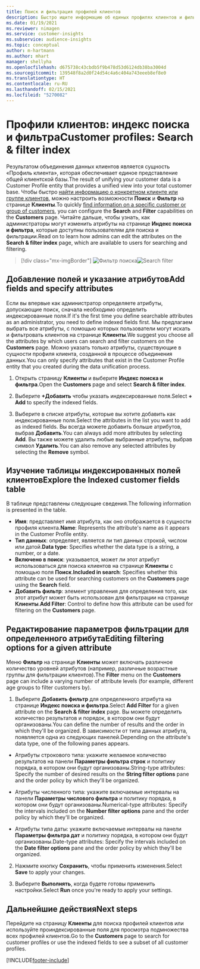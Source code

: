 ```yaml
---
title: Поиск и фильтрация профилей клиентов
description: Быстро ищите информацию об единых профилях клиентов и фильтруйте для указанных атрибутов.
ms.date: 01/19/2021
ms.reviewer: nimagen
ms.service: customer-insights
ms.subservice: audience-insights
ms.topic: conceptual
author: m-hartmann
ms.author: mhart
manager: shellyha
ms.openlocfilehash: d675738c43cbdb5f9b478d53d6124db38ba3004d
ms.sourcegitcommit: 139548f8a2d0f24d54c4a6c404a743eeeb8ef8e0
ms.translationtype: HT
ms.contentlocale: ru-RU
ms.lasthandoff: 02/15/2021
ms.locfileid: "5270082"
---
```

# <a name="customer-profiles-search--filter-index"></a><span data-ttu-id="a61c5-103">Профили клиентов: индекс поиска и фильтра</span><span class="sxs-lookup"><span data-stu-id="a61c5-103">Customer profiles: Search & filter index</span></span>

<span data-ttu-id="a61c5-104">Результатом объединения данных клиентов является сущность «Профиль клиента», которая обеспечивает единое представление общей клиентской базы.</span><span class="sxs-lookup"><span data-stu-id="a61c5-104">The result of unifying your customer data is a Customer Profile entity that provides a unified view into your total customer base.</span></span> <span data-ttu-id="a61c5-105">Чтобы быстро [найти информацию о конкретном клиенте или группе клиентов](customer-profiles.md), можно настроить возможности **Поиск** и **Фильтр** на странице **Клиенты**.</span><span class="sxs-lookup"><span data-stu-id="a61c5-105">To quickly [find information on a specific customer or group of customers](customer-profiles.md), you can configure the **Search** and **Filter** capabilities on the **Customers** page.</span></span> <span data-ttu-id="a61c5-106">Читайте дальше, чтобы узнать, как администраторы могут изменить атрибуты на странице **Индекс поиска и фильтра**, которые доступны пользователям для поиска и фильтрации.</span><span class="sxs-lookup"><span data-stu-id="a61c5-106">Read on to learn how admins can edit the attributes on the **Search & filter index** page, which are available to users for searching and filtering.</span></span>

> [!div class="mx-imgBorder"]
> <span data-ttu-id="a61c5-107">![Фильтр поиска](media/search-filter.png "Фильтр поиска")</span><span class="sxs-lookup"><span data-stu-id="a61c5-107">![Search filter](media/search-filter.png "Search filter")</span></span>

## <a name="add-fields-and-specify-attributes"></a><span data-ttu-id="a61c5-108">Добавление полей и указание атрибутов</span><span class="sxs-lookup"><span data-stu-id="a61c5-108">Add fields and specify attributes</span></span>

<span data-ttu-id="a61c5-109">Если вы впервые как администратор определяете атрибуты, допускающие поиск, сначала необходимо определить индексированные поля.</span><span class="sxs-lookup"><span data-stu-id="a61c5-109">If it's the first time you define searchable attributes as an administrator, you need to define indexed fields first.</span></span> <span data-ttu-id="a61c5-110">Мы предлагаем выбрать все атрибуты, с помощью которых пользователи могут искать и фильтровать клиентов на странице **Клиенты**.</span><span class="sxs-lookup"><span data-stu-id="a61c5-110">We suggest you choose all the attributes by which users can search and filter customers on the **Customers** page.</span></span> <span data-ttu-id="a61c5-111">Можно указать только атрибуты, существующие в сущности профиля клиента, созданной в процессе объединения данных.</span><span class="sxs-lookup"><span data-stu-id="a61c5-111">You can only specify attributes that exist in the Customer Profile entity that you created during the data unification process.</span></span>

1. <span data-ttu-id="a61c5-112">Открыть страницу **Клиенты** и выберите **Индекс поиска и фильтра**.</span><span class="sxs-lookup"><span data-stu-id="a61c5-112">Open the **Customers** page and select **Search & filter index**.</span></span>

2. <span data-ttu-id="a61c5-113">Выберите **+Добавить** чтобы указать индексированные поля.</span><span class="sxs-lookup"><span data-stu-id="a61c5-113">Select **+ Add** to specify the indexed fields.</span></span>

3. <span data-ttu-id="a61c5-114">Выберите в списке атрибуты, которые вы хотите добавить как индексированные поля.</span><span class="sxs-lookup"><span data-stu-id="a61c5-114">Select the attributes in the list you want to add as indexed fields.</span></span> <span data-ttu-id="a61c5-115">Вы всегда можете добавить больше атрибутов, выбрав **Добавить**.</span><span class="sxs-lookup"><span data-stu-id="a61c5-115">You can always add more attributes by selecting **Add**.</span></span> <span data-ttu-id="a61c5-116">Вы также можете удалить любые выбранные атрибуты, выбрав символ **Удалить**.</span><span class="sxs-lookup"><span data-stu-id="a61c5-116">You can also remove any selected attributes by selecting the **Remove** symbol.</span></span>

## <a name="explore-the-indexed-customer-fields-table"></a><span data-ttu-id="a61c5-117">Изучение таблицы индексированных полей клиентов</span><span class="sxs-lookup"><span data-stu-id="a61c5-117">Explore the Indexed customer fields table</span></span>

<span data-ttu-id="a61c5-118">В таблице представлены следующие сведения.</span><span class="sxs-lookup"><span data-stu-id="a61c5-118">The following information is presented in the table.</span></span>

- <span data-ttu-id="a61c5-119">**Имя**: представляет имя атрибута, как оно отображается в сущности профиля клиента.</span><span class="sxs-lookup"><span data-stu-id="a61c5-119">**Name**: Represents the attribute's name as it appears in the Customer Profile entity.</span></span>
- <span data-ttu-id="a61c5-120">**Тип данных**: определяет, является ли тип данных строкой, числом или датой.</span><span class="sxs-lookup"><span data-stu-id="a61c5-120">**Data type**: Specifies whether the data type is a string, a number, or a date.</span></span>
- <span data-ttu-id="a61c5-121">**Включено в поиск**: указывается, может ли этот атрибут использоваться для поиска клиентов на странице **Клиенты** с помощью поля **Поиск**.</span><span class="sxs-lookup"><span data-stu-id="a61c5-121">**Included in search**: Specifies whether this attribute can be used for searching customers on the **Customers** page using the **Search** field.</span></span>
- <span data-ttu-id="a61c5-122">**Добавить фильтр**: элемент управления для определения того, как этот атрибут может быть использован для фильтрации на странице **Клиенты**.</span><span class="sxs-lookup"><span data-stu-id="a61c5-122">**Add Filter**: Control to define how this attribute can be used for filtering on the **Customers** page.</span></span>

## <a name="editing-filtering-options-for-a-given-attribute"></a><span data-ttu-id="a61c5-123">Редактирование параметров фильтрации для определенного атрибута</span><span class="sxs-lookup"><span data-stu-id="a61c5-123">Editing filtering options for a given attribute</span></span>

<span data-ttu-id="a61c5-124">Меню **Фильтр** на странице **Клиенты** может включать различное количество уровней атрибутов (например, различные возрастные группы для фильтрации клиентов).</span><span class="sxs-lookup"><span data-stu-id="a61c5-124">The **Filter** menu on the **Customers** page can include a varying number of attribute levels (for example, different age groups to filter customers by).</span></span>

1. <span data-ttu-id="a61c5-125">Выберите **Добавить фильтр** для определенного атрибута на странице **Индекс поиска и фильтра**.</span><span class="sxs-lookup"><span data-stu-id="a61c5-125">Select **Add Filter** for a given attribute on the **Search & filter index** page.</span></span> <span data-ttu-id="a61c5-126">Вы можете определить количество результатов и порядок, в котором они будут организованы.</span><span class="sxs-lookup"><span data-stu-id="a61c5-126">You can define the number of results and the order in which they'll be organized.</span></span> <span data-ttu-id="a61c5-127">В зависимости от типа данных атрибута, появляется одна из следующих панелей.</span><span class="sxs-lookup"><span data-stu-id="a61c5-127">Depending on the attribute's data type, one of the following panes appears.</span></span>

- <span data-ttu-id="a61c5-128">Атрибуты строкового типа: укажите желаемое количество результатов на панели **Параметры фильтра строк** и политику порядка, в котором они будут организованы.</span><span class="sxs-lookup"><span data-stu-id="a61c5-128">String-type attributes: Specify the number of desired results on the **String filter options** pane and the order policy by which they'll be organized.</span></span>

- <span data-ttu-id="a61c5-129">Атрибуты численного типа: укажите включаемые интервалы на панели **Параметры числового фильтра** и политику порядка, в котором они будут организованы.</span><span class="sxs-lookup"><span data-stu-id="a61c5-129">Numerical-type attributes: Specify the intervals included on the **Number filter options** pane and the order policy by which they'll be organized.</span></span>

- <span data-ttu-id="a61c5-130">Атрибуты типа даты: укажите включаемые интервалы на панели **Параметры фильтра дат** и политику порядка, в котором они будут организованы.</span><span class="sxs-lookup"><span data-stu-id="a61c5-130">Date-type attributes:  Specify the intervals included on the **Date filter options** pane and the order policy by which they'll be organized.</span></span>

2. <span data-ttu-id="a61c5-131">Нажмите кнопку **Сохранить**, чтобы применить изменения.</span><span class="sxs-lookup"><span data-stu-id="a61c5-131">Select **Save** to apply your changes.</span></span>

3. <span data-ttu-id="a61c5-132">Выберите **Выполнять**, когда будете готовы применить настройки.</span><span class="sxs-lookup"><span data-stu-id="a61c5-132">Select **Run** once you're ready to apply your settings.</span></span>

## <a name="next-steps"></a><span data-ttu-id="a61c5-133">Дальнейшие действия</span><span class="sxs-lookup"><span data-stu-id="a61c5-133">Next steps</span></span>

<span data-ttu-id="a61c5-134">Перейдите на страницу **Клиенты** для поиска профилей клиентов или используйте проиндексированные поля для просмотра подмножества всех профилей клиентов.</span><span class="sxs-lookup"><span data-stu-id="a61c5-134">Go to the **Customers** page to search for customer profiles or use the indexed fields to see a subset of all customer profiles.</span></span>


[!INCLUDE[footer-include](../includes/footer-banner.md)]